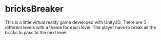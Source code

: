 # bricksBreaker
This is a little virtual reality game developed with Unity3D. There are 5 different levels with a theme for each level. The player have to break all the bricks to pass to the next level. 
